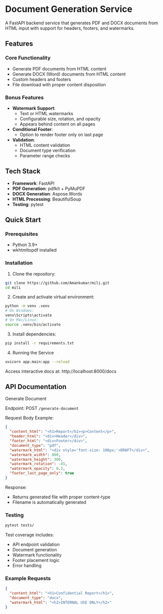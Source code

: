  # Document Generation Service

A FastAPI backend service that generates PDF and DOCX documents from HTML input with support for headers, footers, and watermarks.

## Features

### Core Functionality
- Generate PDF documents from HTML content
- Generate DOCX (Word) documents from HTML content
- Custom headers and footers
- File download with proper content disposition

### Bonus Features
- **Watermark Support**:
  - Text or HTML watermarks
  - Configurable size, rotation, and opacity
  - Appears behind content on all pages
- **Conditional Footer**:
  - Option to render footer only on last page
- **Validation**:
  - HTML content validation
  - Document type verification
  - Parameter range checks

## Tech Stack

- **Framework**: FastAPI
- **PDF Generation**: pdfkit + PyMuPDF
- **DOCX Generation**: Aspose.Words
- **HTML Processing**: BeautifulSoup
- **Testing**: pytest

## Quick Start

### Prerequisites
- Python 3.9+
- wkhtmltopdf installed

### Installation

1. Clone the repository:
```bash
git clone https://github.com/Amankumar/mili.git
cd mili
```

2. Create and activate virtual environment:
```bash
python -m venv .venv
# On Windows:
venv\Scripts\activate
# On Mac/Linux:
source .venv/bin/activate
```

3. Install dependencies:
```bash
pip install -r requirements.txt
```

4. Running the Service
```bash
uvicorn app.main:app --reload
```
Access interactive docs at: http://localhost:8000/docs

##  API Documentation

Generate Document

Endpoint: POST `/generate-document`

Request Body Example:

```json
{
  "content_html": "<h1>Report</h1><p>Content</p>",
  "header_html": "<div>Header</div>",
  "footer_html": "<div>Footer</div>",
  "document_type": "pdf",
  "watermark_html": "<div style='font-size: 100px;'>DRAFT</div>",
  "watermark_width": 800,
  "watermark_height": 300,
  "watermark_rotation": -45,
  "watermark_opacity": 0.3,
  "footer_last_page_only": true
}
```

Response:

- Returns generated file with proper content-type
- Filename is automatically generated

### Testing

```bash
pytest tests/
```

Test coverage includes:

- API endpoint validation
- Document generation
- Watermark functionality
- Footer placement logic
- Error handling

### Example Requests

```json
{
  "content_html": "<h1>Confidential Report</h1>",
  "document_type": "docx",
  "watermark_html": "<h2>INTERNAL USE ONLY</h2>"
}
```